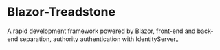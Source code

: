 # Blazor-Treadstone
A rapid development framework powered by Blazor, front-end and back-end separation, authority authentication with IdentityServer。
